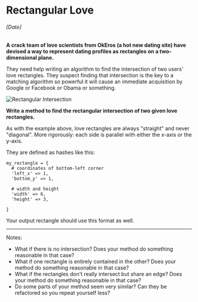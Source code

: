 # Rectangular Love
###### [Date]

**A crack team of love scientists from OkEros (a hot new dating site) have devised a way to represent dating profiles as rectangles on a two-dimensional plane.**

They need help writing an algorithm to find the intersection of two users' love rectangles. They suspect finding that intersection is the key to a matching algorithm so powerful it will cause an immediate acquisition by Google or Facebook or Obama or something.

![Rectangular Intersection](https://www.interviewcake.com/images/svgs/rectangular_love__it_must_be_love.svg?bust=188)

**Write a method to find the rectangular intersection of two given love rectangles.**

As with the example above, love rectangles are always "straight" and never "diagonal". More rigorously: each side is parallel with either the x-axis or the y-axis.

They are defined as hashes like this:
```
my_rectangle = {
  # coordinates of bottom-left corner
  'left_x' => 1,
  'bottom_y' => 1,

  # width and height
  'width' => 6,
  'height' => 3,

}
```

Your output rectangle should use this format as well.

---

Notes:
* What if there is no intersection? Does your method do something reasonable in that case?
* What if one rectangle is entirely contained in the other? Does your method do something reasonable in that case?
* What if the rectangles don't really intersect but share an edge? Does your method do something reasonable in that case?
* Do some parts of your method seem very similar? Can they be refactored so you repeat yourself less?
